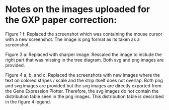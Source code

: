 # Notes on the images uploaded for the GXP paper correction: 

Figure 1 f: Replaced the screenshot which was containing the mouse cursor with a new screenshot. The image is png format as its taken as a screenshot.

Figure 3 a: Replaced with sharper image. Rescaled the image to include the right part that was missing in the tree diagram. Both svg and png images are provided.

Figure 4 a, b, and c: Replaced the screenshots with new images where the text on colored stripes / scale and the strip  itself  does not overlap. Both png and svg images are provided but the svg images are directly exported from the Gene Expression Plotter. Therefore, the svg images do not contain the distribution table seen in the png images. This distribution table is described in the figure 4 legend. 

